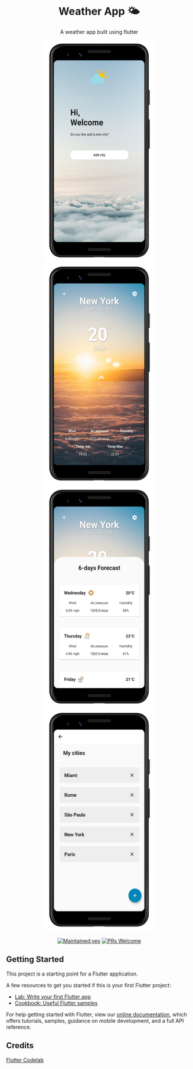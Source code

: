 <h1 align="center">Weather App 🌤</h1>
<p align="center">A weather app built using flutter</p>

<p align="center">
  <img src="docs/1.png" height="600em"/> 
  <img src="docs/2.png" height="600em"/> 
  <img src="docs/3.png" height="600em"/>
  <img src="docs/4.png" height="600em"/> 
</p>

<p align="center">
  <a href=""><img src="https://img.shields.io/badge/Maintained%3F-yes-green.svg?style=flat-square" alt="Maintained:yes"></a>
  <a href="http://makeapullrequest.com"><img src="https://img.shields.io/badge/PRs-welcome-brightgreen.svg?style=flat-square" alt="PRs Welcome"></a>
</p>

## Getting Started

This project is a starting point for a Flutter application.

A few resources to get you started if this is your first Flutter project:

- [Lab: Write your first Flutter app](https://flutter.dev/docs/get-started/codelab)
- [Cookbook: Useful Flutter samples](https://flutter.dev/docs/cookbook)

For help getting started with Flutter, view our
[online documentation](https://flutter.dev/docs), which offers tutorials,
samples, guidance on mobile development, and a full API reference.

## Credits
[Flutter Codelab](https://youtu.be/gBfXjjhsl-o)